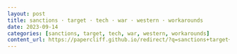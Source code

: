 ```yaml
---
layout: post
title: sanctions · target · tech · war · western · workarounds
date: 2023-09-14
categories: [sanctions, target, tech, war, western, workarounds]
content_url: https://papercliff.github.io/redirect/?q=sanctions+target+tech+war+western+workarounds&tbs=cdr:1,cd_min:9/13/2023,cd_max:9/15/2023
---
```


